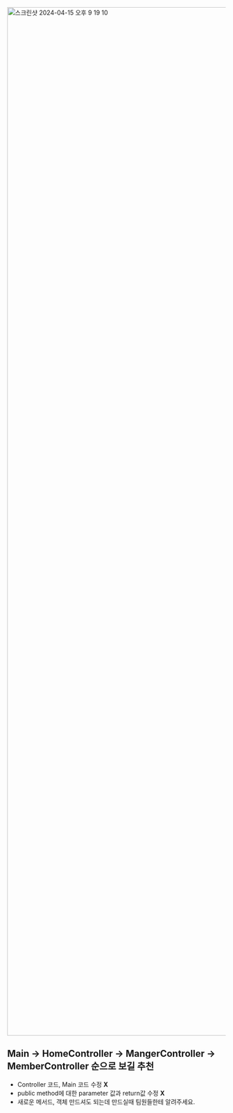 <img width="2370" alt="스크린샷 2024-04-15 오후 9 19 10" src="https://github.com/twkwon0417/HotelReservation/assets/91003152/0f0802de-d6ee-4d9d-b02b-e3c7cc1e1ddf">

## Main -> HomeController -> MangerController -> MemberController 순으로 보길 추천
- Controller 코드, Main 코드 수정 **X**
- public method에 대한 parameter 값과 return값 수정 **X**
- 새로운 메서드, 객체 만드셔도 되는데 만드실때 팀원들한테 알려주세요.
